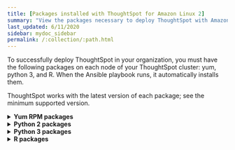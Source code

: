 ```yaml
---
title: [Packages installed with ThoughtSpot for Amazon Linux 2]
summary: "View the packages necessary to deploy ThoughtSpot with Amazon Linux 2."
last_updated: 6/11/2020
sidebar: mydoc_sidebar
permalink: /:collection/:path.html
---
```

To successfully deploy ThoughtSpot in your organization, you must have the following packages on each node of your ThoughtSpot cluster: yum, python 3, and R. When the Ansible playbook runs, it automatically installs them.

ThoughtSpot works with the latest version of each package; see the minimum supported version.

<details id="yum">
  <summary><strong>Yum RPM packages</strong></summary>
  {% include content/al2/yum-rpm-packages.md %}
</details>

<details id="pip2">
<summary><strong>Python 2 packages</strong></summary>
{% include content/al2/pip2-rpm-packages.md %}
</details>

<details id="pip3">
<summary><strong>Python 3 packages</strong></summary>
{% include content/al2/pip3-rpm-packages.md %}
</details>

<details id="r">
<summary><strong>R packages</strong></summary>
{% include content/al2/r-rpm-packages.md %}
</details>
